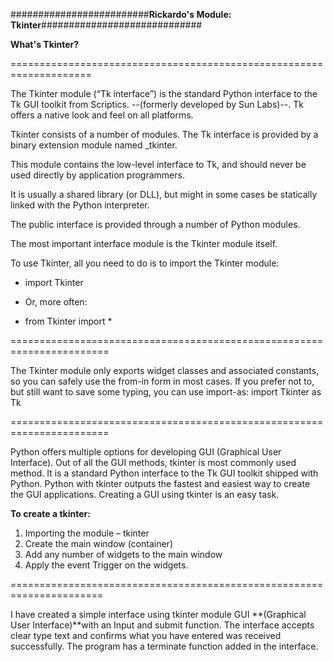 #########################**Rickardo's Module: Tkinter**#############################

**What's Tkinter?**

====================================================================

The Tkinter module (“Tk interface”) is the standard Python interface to the Tk GUI toolkit from Scriptics.
--(formerly developed by Sun Labs)--. Tk offers a native look and feel on all platforms.

Tkinter consists of a number of modules. The Tk interface is provided by a binary extension module named _tkinter.

This module contains the low-level interface to Tk, and should never be used directly by application programmers.

It is usually a shared library (or DLL), but might in some cases be statically linked with the Python interpreter.

The public interface is provided through a number of Python modules.

The most important interface module is the Tkinter module itself.

To use Tkinter, all you need to do is to import the Tkinter module:

* import Tkinter

* Or, more often:

* from Tkinter import *

=======================================================================

The Tkinter module only exports widget classes and associated constants, so you can safely use the from-in form in most cases.
If you prefer not to, but still want to save some typing, you can use import-as:
import Tkinter as Tk

=======================================================================

Python offers multiple options for developing GUI (Graphical User Interface).
Out of all the GUI methods, tkinter is most commonly used method.
It is a standard Python interface to the Tk GUI toolkit shipped with Python.
Python with tkinter outputs the fastest and easiest way to create the GUI applications.
Creating a GUI using tkinter is an easy task.

**To create a tkinter:**
1. Importing the module – tkinter
2. Create the main window (container)
3. Add any number of widgets to the main window
4. Apply the event Trigger on the widgets.

======================================================================

I have created a simple interface using tkinter module GUI **(Graphical User Interface)**with an Input and submit function.
The interface accepts clear type text and confirms what you have entered was received successfully.
The program has a terminate function added in the interface.
